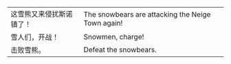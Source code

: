 |||
|---|---|
|这雪熊又来侵扰斯诺镇了！|The snowbears are attacking the Neige Town again!|
|雪人们，开战！|Snowmen, charge!|
|击败雪熊。|Defeat the snowbears.|

